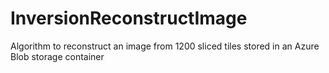 # InversionReconstructImage
Algorithm to reconstruct an image from 1200 sliced tiles stored in an Azure Blob storage container
